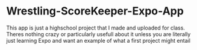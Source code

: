 # Wrestling-ScoreKeeper-Expo-App

This app is just a highschool project that I made and uploaded for class. Theres nothing crazy or particularly usefull about it unless you are literally just learning Expo and want an example of what a first project might entail
